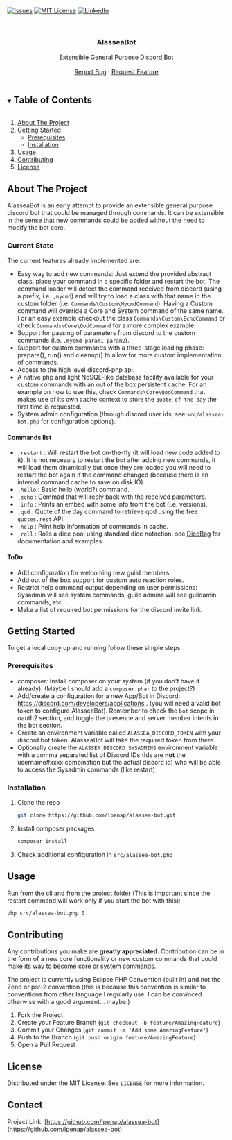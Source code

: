 <!-- PROJECT SHIELDS -->
<!--
*** I'm using markdown "reference style" links for readability.
*** Reference links are enclosed in brackets [ ] instead of parentheses ( ).
*** See the bottom of this document for the declaration of the reference variables
*** for contributors-url, forks-url, etc. This is an optional, concise syntax you may use.
*** https://www.markdownguide.org/basic-syntax/#reference-style-links
-->
<!-- commenting this out until we have more?
[![Contributors][contributors-shield]][contributors-url]
[![Forks][forks-shield]][forks-url]
[![Stargazers][stars-shield]][stars-url]
-->
[![Issues][issues-shield]][issues-url]
[![MIT License][license-shield]][license-url]
[![LinkedIn][linkedin-shield]][linkedin-url]



<!-- PROJECT LOGO -->
<br />
<p align="center">
  <!-- <a href="https://github.com/lpenap/alassea-bot">
    <img src="images/logo.png" alt="Logo" width="80" height="80">
  </a> -->

  <h3 align="center">AlasseaBot</h3>

  <p align="center">
    Extensible General Purpose Discord Bot
    <br />
    <br />
    <a href="https://github.com/lpenap/alassea-bot/issues">Report Bug</a>
    ·
    <a href="https://github.com/lpenap/alassea-bot/issues">Request Feature</a>
  </p>
</p>



<!-- TABLE OF CONTENTS -->
<details open="open">
  <summary><h2 style="display: inline-block">Table of Contents</h2></summary>
  <ol>
    <li>
      <a href="#about-the-project">About The Project</a>
    </li>
    <li>
      <a href="#getting-started">Getting Started</a>
      <ul>
        <li><a href="#prerequisites">Prerequisites</a></li>
        <li><a href="#installation">Installation</a></li>
      </ul>
    </li>
    <li><a href="#usage">Usage</a></li>
    <li><a href="#contributing">Contributing</a></li>
    <li><a href="#license">License</a></li>
  </ol>
</details>



<!-- ABOUT THE PROJECT -->
## About The Project
AlasseaBot is an early attempt to provide an extensible general purpose discord bot that could be managed through commands. It can be extensible in the sense that new commands could be added without the need to modify the bot core.

### Current State
The current features already implemented are:
* Easy way to add new commands: Just extend the provided abstract class, place your command in a specific folder and restart the bot. The command loader will detect the command received from discord (using a prefix, i.e. `,mycmd`) and will try to load a class with that name in the custom folder (i.e. `Commands\Custom\MycmdCommand`). Having a Custom command will override a Core and System command of the same name. For an easy example checkout the class `Commands\Custom\EchoCommand` or check `Commands\Core\QodCommand` for a more complex example.
* Support for passing of parameters from discord to the custom commands (i.e. `,mycmd param1 param2`).
* Support for custom commands with a three-stage loading phase: prepare(), run() and cleanup() to allow for more custom implementation of commands.
* Access to the high level discord-php api.
* A native php and light NoSQL-like database facility available for your custom commands with an out of the box persistent cache. For an example on how to use this, check `Commands\Core\QodCommand` that makes use of its own cache context to store the `quote of the day` the first time is requested.
* System admin configuration (through discord user ids, see `src/alassea-bot.php` for configuration options).

#### Commands list
* `,restart` : Will restart the bot on-the-fly (it will load new code added to it). It is not necesary to restart the bot after adding new commands, it will load them dinamically but once they are loaded you will need to restart the bot again if the command changed (because there is an internal command cache to save on disk IO).
* `,hello` : Basic hello (world?) command.
* `,echo` : Commad that will reply back with the received parameters.
* `,info` : Prints an embed with some info from the bot (i.e. versions).
* `,qod` : Quote of the day command to retrieve qod using the free `quotes.rest` API.
* `,help` : Print help information of commands in cache.
* `,roll` : Rolls a dice pool using standard dice notaction. see [DiceBag](https://github.com/AnthonyPorthouse/DiceBag) for documentation and examples.

#### ToDo
* Add configuration for welcoming new guild members.
* Add out of the box support for custom auto reaction roles.
* Restrict help command output depending on user permissions: Sysadmin will see system commands, guild admins will see guildamin commands, etc
* Make a list of required bot permissions for the discord invite link.

<!-- GETTING STARTED -->
## Getting Started

To get a local copy up and running follow these simple steps.

### Prerequisites

* composer: Install composer on your system (if you don't have it already). (Maybe I should add a `composer.phar` to the project?)
* Add/create a configuration for a new App/Bot in Discord: https://discord.com/developers/applications . (you will need a valid bot token to configure AlasseaBot). Remember to check the `bot` scope in oauth2 section, and toggle the presence and server member intents in the bot section.
* Create an environment variable called `ALASSEA_DISCORD_TOKEN` with your discord bot token. AlasseaBot will take the required token from there.
* Optionally create the `ALASSEA_DISCORD_SYSADMINS` environment variable with a comma separated list of Discord IDs  (Ids are **not** the username#xxxx combination but the actual discord id) who will be able to access the Sysadmin commands (like restart)

### Installation

1. Clone the repo
   ```sh
   git clone https://github.com/lpenap/alassea-bot.git
   ```
2. Install composer packages
   ```sh
   composer install
   ```
3. Check additional configuration in `src/alassea-bot.php`

<!-- USAGE EXAMPLES -->
## Usage
Run from the cli and from the project folder (This is important since the restart command will work only if you start the bot with this):
```sh
php src/alassea-bot.php 0
```

<!-- CONTRIBUTING -->
## Contributing

Any contributions you make are **greatly appreciated**. Contribution can be in the form of a new core functionality or new custom commands that could make its way to become core or system commands.

The project is currently using Eclipse PHP Convention (built in) and not the Zend or psr-2 convention (this is because this convention is similar to conventions from other language I regularly use. I can be convinced otherwise with a good argument... maybe.)

1. Fork the Project
2. Create your Feature Branch (`git checkout -b feature/AmazingFeature`)
3. Commit your Changes (`git commit -m 'Add some AmazingFeature'`)
4. Push to the Branch (`git push origin feature/AmazingFeature`)
5. Open a Pull Request

<!-- LICENSE -->
## License

Distributed under the MIT License. See `LICENSE` for more information.

<!-- CONTACT -->
## Contact

Project Link: [https://github.com/lpenap/alassea-bot](https://github.com/lpenap/alassea-bot)

<!-- MARKDOWN LINKS & IMAGES -->
<!-- https://www.markdownguide.org/basic-syntax/#reference-style-links -->
[contributors-shield]: https://img.shields.io/github/contributors/lpenap/alassea-bot?style=for-the-badge
[contributors-url]: https://github.com/lpenap/alassea-bot/graphs/contributors
[forks-shield]: https://img.shields.io/github/forks/lpenap/alassea-bot?style=for-the-badge
[forks-url]: https://github.com/lpenap/alassea-bot/network/members
[stars-shield]: https://img.shields.io/github/stars/lpenap/alassea-bot?style=for-the-badge
[stars-url]: https://github.com/lpenap/alassea-bot/stargazers
[issues-shield]: https://img.shields.io/github/issues/lpenap/alassea-bot?style=for-the-badge
[issues-url]: https://github.com/lpenap/alassea-bot/issues
[license-shield]: https://img.shields.io/github/license/lpenap/alassea-bot?style=for-the-badge
[license-url]: https://github.com/lpenap/alassea-bot/blob/master/LICENSE.txt
[linkedin-shield]: https://img.shields.io/badge/-LinkedIn-black.svg?style=for-the-badge&logo=linkedin&colorB=555
[linkedin-url]: https://linkedin.com/in/luisaugustopena
